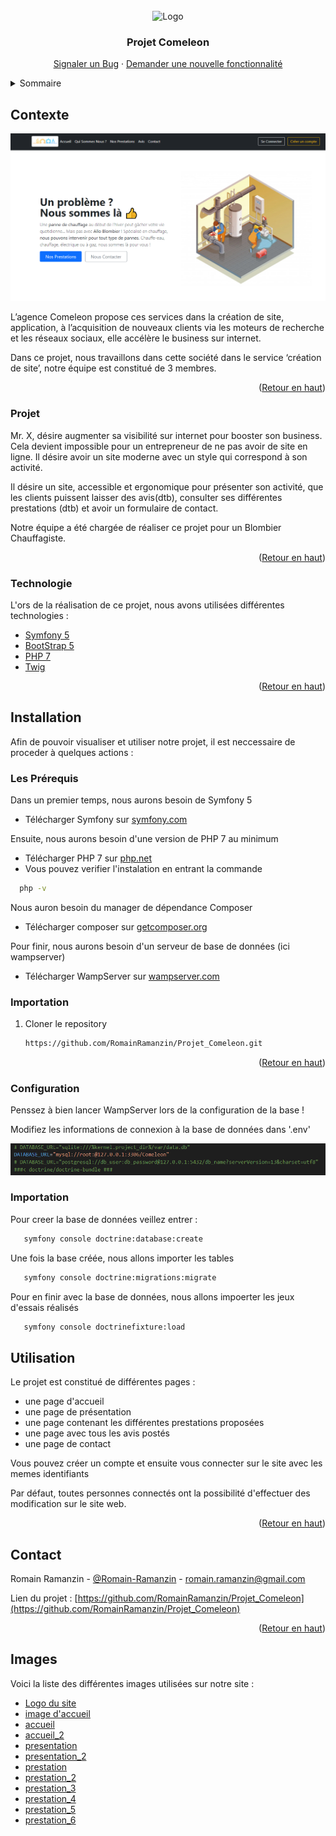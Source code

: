 <div id="top"></div>

<!-- PROJECT LOGO -->
<br />
<div align="center">
    <img src="https://t3.ftcdn.net/jpg/01/37/37/10/240_F_137371088_fgyexgp5eh97Ds4BVgVxZULaFgbLBIjh.jpg" alt="Logo" width="120">

  <h3 align="center">Projet Comeleon</h3>

  <p align="center">
    <a href="https://github.com/RomainRamanzin/Projet_Comeleon/issues">Signaler un Bug</a>
    ·
    <a href="https://github.com/RomainRamanzin/Projet_Comeleon/issues">Demander une nouvelle fonctionnalité</a>
  </p>
</div>



<!-- TABLE OF CONTENTS -->
<details>
  <summary>Sommaire</summary>
  <ol>
    <li>
      <a href="#Presentation">Présentation</a>
      <ul>
        <li><a href="#Contexte">Contexte</a></li>
        <li><a href="#Projet">Projet</a></li>
	<li><a href="#Technologie">Technologies Utilisées</a></li>
      </ul>
    </li>
    <li>
      <a href="#Installation">Installation</a>
      <ul>
        <li><a href="#Prerequis">Les Prérequis</a></li>
        <li><a href="#Importation">Importation du projet</a></li>
        <li><a href="#Configuration">Configuration</a></li>
        <li><a href="#Importation">Importer la base de données</a></li>
      </ul>
    </li>
    <li><a href="#Utilisation">Utilisation</a></li>
    <li><a href="#contact">Contact</a></li>
    <li><a href="#Images">Les Images</a></li>
  </ol>
</details>



<!-- Contexte -->
## Contexte

![Fichier de config](Images/accueil.png)

L’agence Comeleon propose ces services dans la création de site, application, à l’acquisition de nouveaux clients via les moteurs de recherche et les réseaux sociaux, elle accélère le business sur internet.

Dans ce projet, nous travaillons dans cette société dans le service ‘création de site’, notre équipe est constitué de 3 membres.

<p align="right">(<a href="#top">Retour en haut</a>)</p>



### Projet

Mr. X, désire augmenter sa visibilité sur internet pour booster son business. Cela devient impossible pour un entrepreneur de ne pas avoir de site en ligne.
Il désire avoir un site moderne avec un style qui correspond à son activité.

Il désire un site, accessible et ergonomique pour présenter son activité, que les clients puissent laisser des avis(dtb), consulter ses différentes prestations (dtb) et avoir un formulaire de contact. 

Notre équipe a été chargée de réaliser ce projet pour un Blombier Chauffagiste.

<p align="right">(<a href="#top">Retour en haut</a>)</p>


### Technologie

L'ors de la réalisation de ce projet, nous avons utilisées différentes technologies :

* [Symfony 5](https://symfony.com/)
* [BootStrap 5](https://getbootstrap.com/)
* [PHP 7](https://www.php.net/)
* [Twig](https://twig.symfony.com/)

<p align="right">(<a href="#top">Retour en haut</a>)</p>


<!-- Installation -->
## Installation

Afin de pouvoir visualiser et utiliser notre projet, il est neccessaire de proceder à quelques actions :

### Les Prérequis

Dans un premier temps, nous aurons besoin de Symfony 5 

* Télécharger Symfony sur [symfony.com](https://symfony.com/download)

Ensuite, nous aurons besoin d'une version de PHP 7 au minimum

* Télécharger PHP 7 sur [php.net](https://www.php.net/downloads)
* Vous pouvez verifier l'instalation en entrant la commande 
```sh
  php -v 
  ```


Nous auron besoin du manager de dépendance Composer

* Télécharger composer sur [getcomposer.org](https://getcomposer.org/download/)

Pour finir, nous aurons besoin d'un serveur de base de données (ici wampserver)
* Télécharger WampServer sur [wampserver.com](https://www.wampserver.com/)


### Importation

1. Cloner le repository
   ```sh
   https://github.com/RomainRamanzin/Projet_Comeleon.git
   ```

<p align="right">(<a href="#top">Retour en haut</a>)</p>


### Configuration

Penssez à bien lancer WampServer lors de la configuration de la base !

Modifiez les informations de connexion à la base de données dans '.env'

![Fichier de config](Images/config_bdd.png)

### Importation

Pour creer la base de données veillez entrer :

```sh
   symfony console doctrine:database:create
```

Une fois la base créée, nous allons importer les tables

```sh
   symfony console doctrine:migrations:migrate
```

Pour en finir avec la base de données, nous allons impoerter les jeux d'essais réalisés

```sh
   symfony console doctrinefixture:load
```


<!-- Utilisation -->
## Utilisation

Le projet est constitué de différentes pages :

* une page d'accueil 
* une page de présentation
* une page contenant les différentes prestations proposées
* une page avec tous les avis postés
* une page de contact


Vous pouvez créer un compte et ensuite vous connecter sur le site avec les memes identifiants

Par défaut, toutes personnes connectés ont la possibilité d'effectuer des modification sur le site web.

<p align="right">(<a href="#top">Retour en haut</a>)</p>


<!-- CONTACT -->
## Contact

Romain Ramanzin - [@Romain-Ramanzin](https://www.linkedin.com/in/romain-ramanzin-051698202/) - romain.ramanzin@gmail.com

Lien du projet : [https://github.com/RomainRamanzin/Projet_Comeleon](https://github.com/RomainRamanzin/Projet_Comeleon)

<p align="right">(<a href="#top">Retour en haut</a>)</p>

## Images

Voici la liste des différentes images utilisées sur notre site :

* [Logo du site](https://t3.ftcdn.net/jpg/01/37/37/10/240_F_137371088_fgyexgp5eh97Ds4BVgVxZULaFgbLBIjh.jpg)
* [image d'accueil](https://image.freepik.com/vecteurs-libre/composition-isometrique-pour-fixation-fuites-chaudiere_1284-17770.jpg)
* [accueil](https://www.raquin-duchon.com/wp-content/uploads/photo-plombier.jpg)
* [accueil_2](https://storage.googleapis.com/assets-monsite-medias/monsitemoncommerce.com-la-plomberie-longonienne/2020/11/3a47bf1a-istock-5170613592.jpg)
* [presentation](https://www.schneider-cie.fr/wp-content/uploads/2021/06/plombier-chauffagiste-schneider-et-cie-1024x576.jpg)
* [presentation_2](https://media.istockphoto.com/vectors/-vector-id1227491350?k=20&m=1227491350&s=612x612&w=0&h=KGs6RK_ElbXLAkILhh_tOzoVK45U5Lem2LYgUo9uUz8=)
* [prestation](https://www.a2depannages.fr/docs/chauffage/chauffagiste-taverny-95-val-d-oise.jpg)
* [prestation_2](https://www.yesss-fr.com/assets/pics/produits/Plomberie.jpg)
* [prestation_3](https://www.resoconfort.fr/content/uploads/sites/7/2019/06/shutterstock_655155613-e1560518056689-1024x519.jpg)
* [prestation_4](https://static.vecteezy.com/ti/vecteur-libre/p1/2163534-pollution-de-la-riviere-avec-les-eaux-usees-de-l-usine-jeter-les-dechets-dans-l-eau-contamination-de-l-eau-potable-vectoriel.jpg)
* [prestation_5](https://thermozassainissement.fr/wp-content/uploads/2021/03/Thermoz-assainissement-inspection-camera-canalisation.jpg)
* [prestation_6](https://static.vecteezy.com/ti/vecteur-libre/p1/3146817-le-inondation-a-inonde-la-ville-gratuit-vectoriel.jpg)



